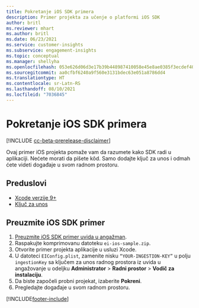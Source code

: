 ```yaml
---
title: Pokretanje iOS SDK primera
description: Primer projekta za učenje o platformi iOS SDK
author: britl
ms.reviewer: mhart
ms.author: britl
ms.date: 06/23/2021
ms.service: customer-insights
ms.subservice: engagement-insights
ms.topic: conceptual
ms.manager: shellyha
ms.openlocfilehash: 053e626d06d3e17b39b448987410058e45e8ae0385f3ecdef40314cb46ae4bf4
ms.sourcegitcommit: aa0cfbf6240a9f560e3131bdec63e051a8786dd4
ms.translationtype: HT
ms.contentlocale: sr-Latn-RS
ms.lasthandoff: 08/10/2021
ms.locfileid: "7036845"
---
```

# <a name="run-the-ios-sdk-sample"></a>Pokretanje iOS SDK primera

[!INCLUDE [cc-beta-prerelease-disclaimer](includes/cc-beta-prerelease-disclaimer.md)]

Ovaj primer iOS projekta pomaže vam da razumete kako SDK radi u aplikaciji. Nećete morati da pišete kôd. Samo dodajte ključ za unos i odmah ćete videti događaje u svom radnom prostoru.

## <a name="prerequisites"></a>Preduslovi

- [Xcode verzije 9+](https://developer.apple.com/xcode/downloads/)
- [Ključ za unos](get-started-ios.md)

## <a name="download-the-ios-sdk-sample"></a>Preuzmite iOS SDK primer

1. [Preuzmite iOS SDK primer uvida u angažman](https://download.pi.dynamics.com/sdk/EI-SDKs/ei-ios-sample.zip).
1. Raspakujte komprimovanu datoteku `ei-ios-sample.zip`.
1. Otvorite primer projekta aplikacije u usluzi Xcode.
1. U datoteci `EIConfig.plist`, zamenite nisku `“YOUR-INGESTION-KEY”` u polju `ingestionKey` sa ključem za unos radnog prostora iz uvida u angažovanje u odeljku **Administrator** > **Radni prostor** > **Vodič za instalaciju**.
1. Da biste započeli probni projekat, izaberite **Pokreni**.
1. Pregledajte događaje u svom radnom prostoru.

[!INCLUDE[footer-include](../includes/footer-banner.md)]
